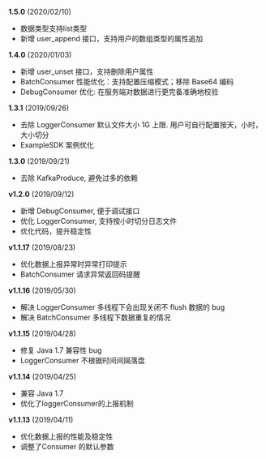 **1.5.0** (2020/02/10)
- 数据类型支持list类型
- 新增 user_append 接口，支持用户的数组类型的属性追加

**1.4.0** (2020/01/03)
- 新增 user_unset 接口，支持删除用户属性
- BatchConsumer 性能优化：支持配置压缩模式；移除 Base64 编码
- DebugConsumer 优化: 在服务端对数据进行更完备准确地校验

**1.3.1** (2019/09/26)
- 去除 LoggerConsumer 默认文件大小 1G 上限. 用户可自行配置按天，小时，大小切分
- ExampleSDK 案例优化

**1.3.0** (2019/09/21)
- 去除 KafkaProduce, 避免过多的依赖

**v1.2.0** (2019/09/12)
- 新增 DebugConsumer, 便于调试接口 
- 优化 LoggerConsumer, 支持按小时切分日志文件
- 优化代码，提升稳定性

**v1.1.17** (2019/08/23)
- 优化数据上报异常时异常打印提示
- BatchConsumer 请求异常返回码提醒

**v1.1.16** (2019/05/30) 
- 解决 LoggerConsumer 多线程下会出现关闭不 flush 数据的 bug
- 解决 BatchConsumer 多线程下数据重复的情况

**v1.1.15** (2019/04/28)
- 修复 Java 1.7 兼容性 bug
- LoggerConsumer 不根据时间间隔落盘

**v1.1.14** (2019/04/25)
- 兼容 Java 1.7
- 优化了loggerConsumer的上报机制

**v1.1.13** (2019/04/11)
- 优化数据上报的性能及稳定性
- 调整了Consumer 的默认参数
